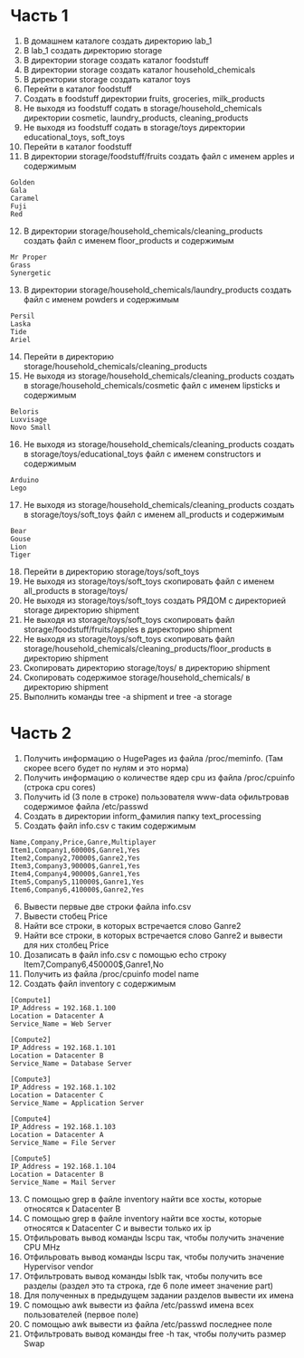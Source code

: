 # Часть 1
1) В домашнем каталоге создать директорию lab_1
2) В lab_1 создать директорию storage
3) В директории storage создать каталог foodstuff
4) В директории storage создать каталог household_chemicals
5) В директории storage создать каталог toys
6) Перейти в каталог foodstuff
7) Создать в foodstuff директории fruits, groceries, milk_products
8) Не выходя из foodstuff содать в storage/household_chemicals директории cosmetic, laundry_products, cleaning_products
9) Не выходя из foodstuff содать в storage/toys директории educational_toys, soft_toys
10) Перейти в каталог foodstuff
11) В директории storage/foodstuff/fruits создать файл с именем apples и содержимым
```
Golden
Gala
Caramel
Fuji
Red
```
12) В директории storage/household_chemicals/cleaning_products создать файл с именем floor_products и содержимым
```
Mr Proper
Grass
Synergetic
```
13) В директории storage/household_chemicals/laundry_products создать файл с именем powders и содержимым
```
Persil
Laska
Tide
Ariel
```
14) Перейти в директорию storage/household_chemicals/cleaning_products
15) Не выходя из storage/household_chemicals/cleaning_products создать в storage/household_chemicals/cosmetic файл с именем lipsticks и содержимым
```
Beloris
Luxvisage
Novo Small
```
16) Не выходя из storage/household_chemicals/cleaning_products создать в storage/toys/educational_toys файл с именем constructors и содержимым
```
Arduino
Lego
```
17) Не выходя из storage/household_chemicals/cleaning_products создать в storage/toys/soft_toys файл с именем all_products и содержимым
```
Bear
Gouse
Lion
Tiger
```
18) Перейти в директорию storage/toys/soft_toys
19) Не выходя из storage/toys/soft_toys скопировать файл с именем all_products в storage/toys/
20) Не выходя из storage/toys/soft_toys создать РЯДОМ с директорией storage директорию shipment
21) Не выходя из storage/toys/soft_toys скопировать файл storage/foodstuff/fruits/apples в директорию shipment
22) Не выходя из storage/toys/soft_toys скопировать файл storage/household_chemicals/cleaning_products/floor_products в директорию shipment
23) Скопировать директорию storage/toys/ в директорию shipment
24) Скопировать содержимое storage/household_chemicals/ в директорию shipment
25) Выполнить команды tree -a shipment и tree -a storage
# Часть 2
1) Получить информацию о HugePages из файла /proc/meminfo. (Там скорее всего будет по нулям и это норма)
2) Получить информацию о количестве ядер cpu из файла /proc/cpuinfo (строка cpu cores)
3) Получить id (3 поле в строке) пользователя www-data офильтровав содержимое файла /etc/passwd
4) Создать в директории inform_фамилия папку text_processing
5) Создать файл info.csv с таким содержимым
```
Name,Company,Price,Ganre,Multiplayer
Item1,Company1,60000$,Ganre1,Yes
Item2,Company2,70000$,Ganre2,Yes
Item3,Company3,90000$,Ganre1,Yes
Item4,Company4,90000$,Ganre1,Yes
Item5,Company5,110000$,Ganre1,Yes
Item6,Company6,410000$,Ganre2,Yes
```
6) Вывести первые две строки файла info.csv
7) Вывести стобец Price
8) Найти все строки, в которых встречается слово Ganre2
9) Найти все строки, в которых встречается слово Ganre2 и вывести для них столбец Price
10) Дозаписать в файл info.csv с помощью echo строку Item7,Company6,450000\$,Ganre1,No
11) Получить из файла /proc/cpuinfo model name
12) Создать файл inventory с содержимым
```
[Compute1]
IP_Address = 192.168.1.100
Location = Datacenter A
Service_Name = Web Server

[Compute2]
IP_Address = 192.168.1.101
Location = Datacenter B
Service_Name = Database Server

[Compute3]
IP_Address = 192.168.1.102
Location = Datacenter C
Service_Name = Application Server

[Compute4]
IP_Address = 192.168.1.103
Location = Datacenter A
Service_Name = File Server

[Compute5]
IP_Address = 192.168.1.104
Location = Datacenter B
Service_Name = Mail Server
```
13) С помощью grep в файле inventory найти все хосты, которые относятся к Datacenter B
14) С помощью grep в файле inventory найти все хосты, которые относятся к Datacenter C и вывести только их ip
15) Отфильровать вывод команды lscpu так, чтобы получить значение CPU MHz
16) Отфильровать вывод команды lscpu так, чтобы получить значение Hypervisor vendor
17) Отфильтровать вывод команды lsblk так, чтобы получить все разделы (раздел это та строка, где 6 поле имеет значение part)
18) Для полученных в предыдущем задании разделов вывести их имена
19) С помощью awk вывести из файла /etc/passwd имена всех пользователей (первое поле)
20) С помощью awk вывести из файла /etc/passwd последнее поле
21) Отфильтровать вывод команды free -h так, чтобы получить размер Swap
